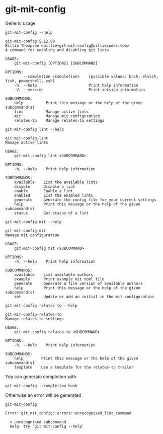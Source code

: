 # git-mit-config

Generic usage

``` shell,script(expected_exit_code=0)
git-mit-config --help
```

``` shell,verify(stream=stdout)
git-mit-config 5.12.89
Billie Thompson <billie+git-mit-config@billiecodes.com>
A command for enabling and disabling git lints

USAGE:
    git-mit-config [OPTIONS] [SUBCOMMAND]

OPTIONS:
        --completion <completion>    [possible values: bash, elvish, fish, powershell, zsh]
    -h, --help                       Print help information
    -V, --version                    Print version information

SUBCOMMANDS:
    help          Print this message or the help of the given subcommand(s)
    lint          Manage active lints
    mit           Manage mit configuration
    relates-to    Manage relates-to settings
```

``` shell,script(expected_exit_code=0)
git-mit-config lint --help
```

``` shell,verify(stream=stdout)
git-mit-config-lint 
Manage active lints

USAGE:
    git-mit-config lint <SUBCOMMAND>

OPTIONS:
    -h, --help    Print help information

SUBCOMMANDS:
    available    List the available lints
    disable      Disable a lint
    enable       Enable a lint
    enabled      List the enabled lints
    generate     Generate the config file for your current settings
    help         Print this message or the help of the given subcommand(s)
    status       Get status of a lint
```

``` shell,script(expected_exit_code=0)
git-mit-config mit --help
```

``` shell,verify(stream=stdout)
git-mit-config-mit 
Manage mit configuration

USAGE:
    git-mit-config mit <SUBCOMMAND>

OPTIONS:
    -h, --help    Print help information

SUBCOMMANDS:
    available    List available authors
    example      Print example mit toml file
    generate     Generate a file version of available authors
    help         Print this message or the help of the given subcommand(s)
    set          Update or add an initial in the mit configuration
```

``` shell,script(expected_exit_code=0)
git-mit-config relates-to --help
```

``` shell,verify(stream=stdout)
git-mit-config-relates-to 
Manage relates-to settings

USAGE:
    git-mit-config relates-to <SUBCOMMAND>

OPTIONS:
    -h, --help    Print help information

SUBCOMMANDS:
    help        Print this message or the help of the given subcommand(s)
    template    Use a template for the relates-to trailer
```

You can generate completion with

``` shell,script(expected_exit_code=0)
git-mit-config --completion bash
```

Otherwise an error will be generated

``` shell,script(expected_exit_code=1)
git-mit-config
```
``` shell,verify(stream=stderr)
Error: git_mit_config::errors::unrecognised_lint_command

  × unrecognised subcommand
  help: try `git mit-config --help`

```
